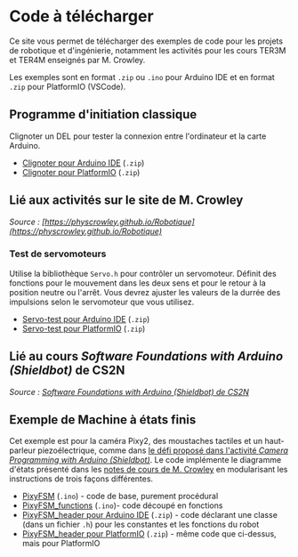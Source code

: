 # Code à télécharger

Ce site vous permet de télécharger des exemples de code pour les projets de robotique et d'ingénierie, notamment les activités pour les cours TER3M et TER4M enseignés par M. Crowley.

Les exemples sont en format `.zip` ou `.ino` pour Arduino IDE et en format `.zip` pour PlatformIO (VSCode).

## Programme d'initiation classique

Clignoter un DEL pour tester la connexion entre l'ordinateur et la carte Arduino.

- [Clignoter pour Arduino IDE](./arduinoide/blink/blink.ino) (`.zip`)
- [Clignoter pour PlatformIO](./platformio/blink-pio.zip) (`.zip`)

## Lié aux activités sur le site de M. Crowley

_Source : [https://physcrowley.github.io/Robotique](https://physcrowley.github.io/Robotique)_

### Test de servomoteurs

Utilise la bibliothèque `Servo.h` pour contrôler un servomoteur. Définit des fonctions pour le mouvement dans les deux sens et pour le retour à la position neutre ou l'arrêt. Vous devrez ajuster les valeurs de la durrée des impulsions selon le servomoteur que vous utilisez.

- [Servo-test pour Arduino IDE](./arduinoide/servo-test.zip) (`.zip`)
- [Servo-test pour PlatformIO](./platformio/servo-test-pio.zip) (`.zip`)

## Lié au cours _Software Foundations with Arduino (Shieldbot)_ de CS2N

_Source : [Software Foundations with Arduino (Shieldbot) de CS2N](https://www.cs2n.org/u/track_progress?id=290)_

## Exemple de Machine à états finis

Cet exemple est pour la caméra Pixy2, des moustaches tactiles et un haut-parleur piezoélectrique, comme dans [le défi proposé dans l'activité _Camera Programming with Arduino (Shieldbot)_](https://www.cs2n.org/u/mp/badge_pages/233). Le code implémente le diagramme d'états présenté dans les [notes de cours de M. Crowley](https://docs.google.com/document/d/1LxZwPFYOOgUi6hL9_VkzVpgnHcKnO2U3EskbVziUh4s/view) en modularisant les instructions de trois façons différentes.

- [PixyFSM](./arduinoide/PixyFSM/PixyFSM.ino) (`.ino`) - code de base, purement procédural
- [PixyFSM_functions](./arduinoide/PixyFSM_functions/PixyFSM_functions.ino) (`.ino`)- code découpé en fonctions
- [PixyFSM_header pour Arduino IDE](./arduinoide/PixyFSM_header.zip) (`.zip`) - code déclarant une classe (dans un fichier `.h`) pour les constantes et les fonctions du robot
- [PixyFSM_header pour PlatformIO](./platformio/PixyFSM_header_pio.zip) (`.zip`) - même code que ci-dessus, mais pour PlatformIO
